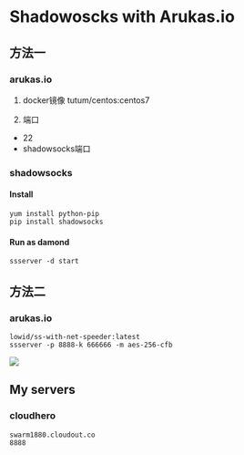 # Shadowoscks with Arukas.io

## 方法一
### arukas.io
1. docker镜像
tutum/centos:centos7

2. 端口
* 22
* shadowsocks端口


### shadowsocks
#### Install
```
yum install python-pip
pip install shadowsocks
```

#### Run as damond
```
ssserver -d start
```

## 方法二
### arukas.io
```
lowid/ss-with-net-speeder:latest
ssserver -p 8888-k 666666 -m aes-256-cfb
```
![](http://7xnluw.com1.z0.glb.clouddn.com/shadowsocks_arukas.png)


## My servers

### cloudhero
```
swarm1880.cloudout.co
8888
```
